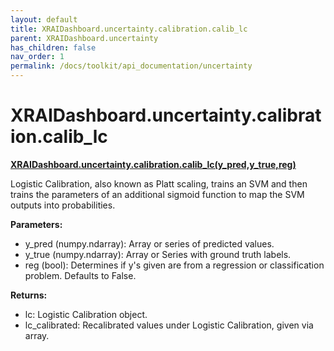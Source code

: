 ```yaml
---
layout: default
title: XRAIDashboard.uncertainty.calibration.calib_lc
parent: XRAIDashboard.uncertainty
has_children: false
nav_order: 1
permalink: /docs/toolkit/api_documentation/uncertainty
---
```


# XRAIDashboard.uncertainty.calibration.calib_lc
**[XRAIDashboard.uncertainty.calibration.calib_lc(y_pred,y_true,reg)](https://github.com/gaberamolete/XRAIDashboard/blob/main/uncertainty/calibration.py)**


Logistic Calibration, also known as Platt scaling, trains an SVM and then trains the parameters of an additional sigmoid function to map the SVM outputs into probabilities.


**Parameters:**
- y_pred (numpy.ndarray): Array or series of predicted values.
- y_true (numpy.ndarray): Array or Series with ground truth labels.
- reg (bool): Determines if y's given are from a regression or classification problem. Defaults to False.

**Returns:**
- lc: Logistic Calibration object.
- lc_calibrated: Recalibrated values under Logistic Calibration, given via array.
